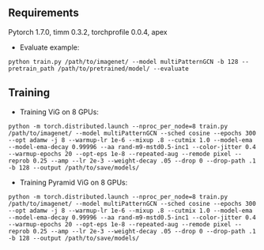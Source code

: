 

## Requirements
Pytorch 1.7.0,
timm 0.3.2,
torchprofile 0.0.4,
apex

- Evaluate example:
```
python train.py /path/to/imagenet/ --model multiPatternGCN -b 128 --pretrain_path /path/to/pretrained/model/ --evaluate
```

## Training

- Training ViG on 8 GPUs:
```
python -m torch.distributed.launch --nproc_per_node=8 train.py /path/to/imagenet/ --model multiPatternGCN --sched cosine --epochs 300 --opt adamw -j 8 --warmup-lr 1e-6 --mixup .8 --cutmix 1.0 --model-ema --model-ema-decay 0.99996 --aa rand-m9-mstd0.5-inc1 --color-jitter 0.4 --warmup-epochs 20 --opt-eps 1e-8 --repeated-aug --remode pixel --reprob 0.25 --amp --lr 2e-3 --weight-decay .05 --drop 0 --drop-path .1 -b 128 --output /path/to/save/models/
```

- Training Pyramid ViG on 8 GPUs:
```
python -m torch.distributed.launch --nproc_per_node=8 train.py /path/to/imagenet/ --model multiPatternGCN --sched cosine --epochs 300 --opt adamw -j 8 --warmup-lr 1e-6 --mixup .8 --cutmix 1.0 --model-ema --model-ema-decay 0.99996 --aa rand-m9-mstd0.5-inc1 --color-jitter 0.4 --warmup-epochs 20 --opt-eps 1e-8 --repeated-aug --remode pixel --reprob 0.25 --amp --lr 2e-3 --weight-decay .05 --drop 0 --drop-path .1 -b 128 --output /path/to/save/models/
```



